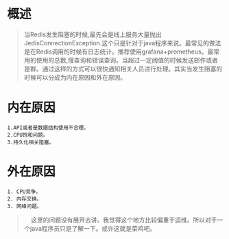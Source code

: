 # 概述

>当Redis发生阻塞的时候,最先会是线上服务大量抛出JedisConnectionException.这个只是针对于java程序来说。最常见的做法是在Redis调用的时候有日志统计。推荐使用grafana+prometheus。最常用的使用的总数,慢查询和错误查询。当超过一定阈值的时候发送邮件或者是群。通过这样的方式可以很快通知相关人员进行处理。其实当发生阻塞的时候可以分成为内在原因和外在原因。

# 内在原因
```
1.API或者是数据结构使用不合理。
2.CPU饱和问题。
3.持久化相关阻塞。 
```

# 外在原因

```
1. CPU竞争。
2. 内存交换。
3. 网络问题。
```


>&nbsp;&nbsp;&nbsp;&nbsp;这里的问题没有展开去讲。我觉得这个地方比较偏重于运维。所以对于一个java程序员只是了解一下。或许这就是菜鸡吧。
